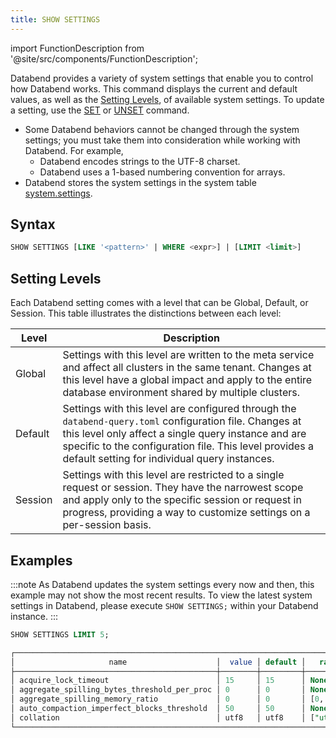 ```yaml
---
title: SHOW SETTINGS
---
```

import FunctionDescription from '@site/src/components/FunctionDescription';

<FunctionDescription description="Introduced or updated: v1.2.314"/>

Databend provides a variety of system settings that enable you to control how Databend works. This command displays the current and default values, as well as the [Setting Levels](#setting-levels), of available system settings. To update a setting, use the [SET](02-set-global.md) or [UNSET](02-unset.md) command.

- Some Databend behaviors cannot be changed through the system settings; you must take them into consideration while working with Databend. For example,
    - Databend encodes strings to the UTF-8 charset.
    - Databend uses a 1-based numbering convention for arrays.
- Databend stores the system settings in the system table [system.settings](../../00-sql-reference/31-system-tables/system-settings.md).

## Syntax

```sql
SHOW SETTINGS [LIKE '<pattern>' | WHERE <expr>] | [LIMIT <limit>]
```

## Setting Levels

Each Databend setting comes with a level that can be Global, Default, or Session. This table illustrates the distinctions between each level:

|   Level    |   Description                                                                                                                                                                                                                                                              |
|------------|----------------------------------------------------------------------------------------------------------------------------------------------------------------------------------------------------------------------------------------------------------------------------|
|   Global   |   Settings with this level are written to the meta service and affect all clusters in the same tenant. Changes at this level have a global impact and apply to the entire database environment shared by multiple clusters.                                                |
|   Default  |   Settings with this level are configured through the `databend-query.toml` configuration file. Changes at this level only affect a single query instance and are specific to the configuration file. This level provides a default setting for individual query instances.  |
|   Session  |   Settings with this level are restricted to a single request or session. They have the narrowest scope and apply only to the specific session or request in progress, providing a way to customize settings on a per-session basis.                                       |

## Examples

:::note
As Databend updates the system settings every now and then, this example may not show the most recent results. To view the latest system settings in Databend, please execute `SHOW SETTINGS;` within your Databend instance.
:::

```sql
SHOW SETTINGS LIMIT 5;

┌───────────────────────────────────────────────────────────────────────────────────────────────────────────────────────────────────────────────────────────────────────────────────────────────────────────────────────────────────────────────────┐
│                     name                    │  value │ default │   range  │  level  │                                                                     description                                                                    │  type  │
├─────────────────────────────────────────────┼────────┼─────────┼──────────┼─────────┼────────────────────────────────────────────────────────────────────────────────────────────────────────────────────────────────────────────────────┼────────┤
│ acquire_lock_timeout                        │ 15     │ 15      │ None     │ DEFAULT │ Sets the maximum timeout in seconds for acquire a lock.                                                                                            │ UInt64 │
│ aggregate_spilling_bytes_threshold_per_proc │ 0      │ 0       │ None     │ DEFAULT │ Sets the maximum amount of memory in bytes that an aggregator can use before spilling data to storage during query execution.                      │ UInt64 │
│ aggregate_spilling_memory_ratio             │ 0      │ 0       │ [0, 100] │ DEFAULT │ Sets the maximum memory ratio in bytes that an aggregator can use before spilling data to storage during query execution.                          │ UInt64 │
│ auto_compaction_imperfect_blocks_threshold  │ 50     │ 50      │ None     │ DEFAULT │ Threshold for triggering auto compaction. This occurs when the number of imperfect blocks in a snapshot exceeds this value after write operations. │ UInt64 │
│ collation                                   │ utf8   │ utf8    │ ["utf8"] │ DEFAULT │ Sets the character collation. Available values include "utf8".                                                                                     │ String │
└───────────────────────────────────────────────────────────────────────────────────────────────────────────────────────────────────────────────────────────────────────────────────────────────────────────────────────────────────────────────────┘
```